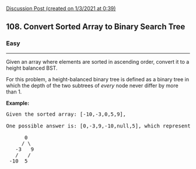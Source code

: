 [Discussion Post (created on 1/3/2021 at 0:39)](https://leetcode.com/problems/convert-sorted-array-to-binary-search-tree/submissions/)  
<h2>108. Convert Sorted Array to Binary Search Tree</h2><h3>Easy</h3><hr><div><p>Given an array where elements are sorted in ascending order, convert it to a height balanced BST.</p>

<p>For this problem, a height-balanced binary tree is defined as a binary tree in which the depth of the two subtrees of <em>every</em> node never differ by more than 1.</p>

<p><strong>Example:</strong></p>

<pre>Given the sorted array: [-10,-3,0,5,9],

One possible answer is: [0,-3,9,-10,null,5], which represents the following height balanced BST:

      0
     / \
   -3   9
   /   /
 -10  5
</pre>
</div>